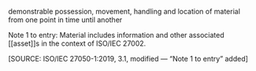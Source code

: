 demonstrable possession, movement, handling and location of material from one point in time until another

Note 1 to entry: Material includes information and other associated [[asset]]s in the context of ISO/IEC 27002.

\[SOURCE: ISO/IEC 27050-1:2019, 3.1, modified — “Note 1 to entry” added\]
